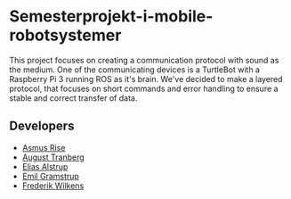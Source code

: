 # Semesterprojekt-i-mobile-robotsystemer
This project focuses on creating a communication protocol with sound as the medium. One of the communicating devices is a TurtleBot with a Raspberry Pi 3 running ROS as it's brain.
We've decided to make a layered protocol, that focuses on short commands and error handling to ensure a stable and correct transfer of data.

## Developers
- [Asmus Rise](https://github.com/AsmusRise)
- [August Tranberg](https://github.com/Gubi0609)
- [Elias Alstrup](https://github.com/Sputnikboi)
- [Emil Gramstrup](https://github.com/EmilGrams)
- [Frederik Wilkens](https://github.com/FrederikWilkens)
